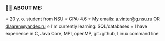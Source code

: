 ### 🍃🍃 ABOUT ME:
  ⭐️ 20 y. o. student from NSU
  ⭐️ GPA: 4.6
  ⭐️ My emails: a.vinter@g.nsu.ru OR dlaaren@yandex.ru
  ⭐️ I'm currently learning: SQL/databases
  ⭐️ I have experience in C, Java Core, MPI, openMP, git+github, Linux command line
